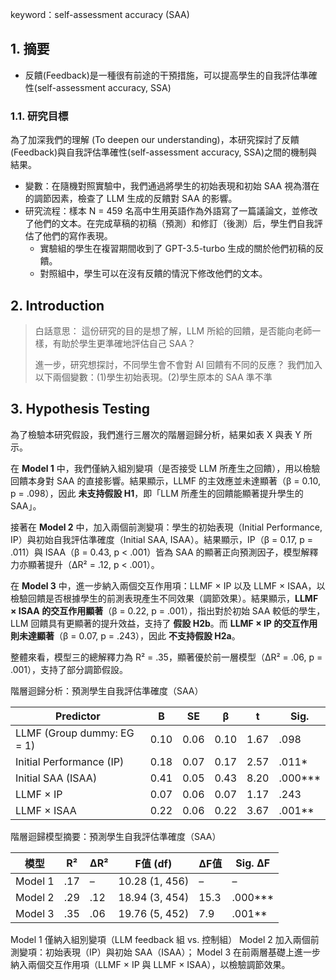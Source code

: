 keyword：self-assessment accuracy (SAA)

## 1. 摘要

-   反饋(Feedback)是一種很有前途的干預措施，可以提高學生的自我評估準確性(self-assessment accuracy, SSA)

### 1.1. 研究目標

為了加深我們的理解 (To deepen our understanding)，本研究探討了反饋(Feedback)與自我評估準確性(self-assessment accuracy, SSA)之間的機制與結果。

-   變數：在隨機對照實驗中，我們通過將學生的初始表現和初始 SAA 視為潛在的調節因素，檢查了 LLM 生成的反饋對 SAA 的影響。
-   研究流程：樣本 N = 459 名高中生用英語作為外語寫了一篇議論文，並修改了他們的文本。在完成草稿的初稿（預測）和修訂（後測）后，學生們自我評估了他們的寫作表現。
    -   實驗組的學生在複習期間收到了 GPT-3.5-turbo 生成的關於他們初稿的反饋。
    -   對照組中，學生可以在沒有反饋的情況下修改他們的文本。

## 2. Introduction



> 白話意思：
> 這份研究的目的是想了解，LLM 所給的回饋，是否能向老師一樣，有助於學生更準確地評估自己 SAA？
>
> 進一步，研究想探討，不同學生會不會對 AI 回饋有不同的反應？
> 我們加入以下兩個變數：(1)學生初始表現。(2)學生原本的 SAA 準不準


## 3. Hypothesis Testing

為了檢驗本研究假設，我們進行三層次的階層迴歸分析，結果如表 X 與表 Y 所示。

在 **Model 1** 中，我們僅納入組別變項（是否接受 LLM 所產生之回饋），用以檢驗回饋本身對 SAA 的直接影響。結果顯示，LLMF 的主效應並未達顯著（β = 0.10, p = .098），因此 **未支持假設 H1**，即「LLM 所產生的回饋能顯著提升學生的 SAA」。

接著在 **Model 2** 中，加入兩個前測變項：學生的初始表現（Initial Performance, IP）與初始自我評估準確度（Initial SAA, ISAA）。結果顯示，IP（β = 0.17, p = .011）與 ISAA（β = 0.43, p < .001）皆為 SAA 的顯著正向預測因子，模型解釋力亦顯著提升（ΔR² = .12, p < .001）。

在 **Model 3** 中，進一步納入兩個交互作用項：LLMF × IP 以及 LLMF × ISAA，以檢驗回饋是否根據學生的前測表現產生不同效果（調節效果）。結果顯示，**LLMF × ISAA 的交互作用顯著**（β = 0.22, p = .001），指出對於初始 SAA 較低的學生，LLM 回饋具有更顯著的提升效益，支持了 **假設 H2b**。而 **LLMF × IP 的交互作用則未達顯著**（β = 0.07, p = .243），因此 **不支持假設 H2a**。

整體來看，模型三的總解釋力為 R² = .35，顯著優於前一層模型（ΔR² = .06, p = .001），支持了部分調節假設。


階層迴歸分析：預測學生自我評估準確度（SAA）

|Predictor|B|SE|β|t|Sig.|
|---|---|---|---|---|---|
|LLMF (Group dummy: EG = 1)|0.10|0.06|0.10|1.67|.098|
|Initial Performance (IP)|0.18|0.07|0.17|2.57|.011*|
|Initial SAA (ISAA)|0.41|0.05|0.43|8.20|.000***|
|LLMF × IP|0.07|0.06|0.07|1.17|.243|
|LLMF × ISAA|0.22|0.06|0.22|3.67|.001**|


階層迴歸模型摘要：預測學生自我評估準確度（SAA）

|模型|R²|ΔR²|F值 (df)|ΔF值|Sig. ΔF|
|---|---|---|---|---|---|
|Model 1|.17|–|10.28 (1, 456)|–|–|
|Model 2|.29|.12|18.94 (3, 454)|15.3|.000***|
|Model 3|.35|.06|19.76 (5, 452)|7.9|.001**|


Model 1 僅納入組別變項（LLM feedback 組 vs. 控制組）
Model 2 加入兩個前測變項：初始表現（IP）與初始 SAA（ISAA）；
Model 3 在前兩層基礎上進一步納入兩個交互作用項（LLMF × IP 與 LLMF × ISAA），以檢驗調節效果。